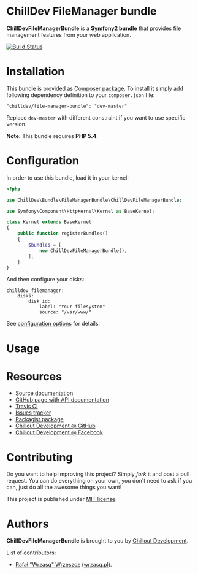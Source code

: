 <!---
# This file is part of the ChillDev FileManager bundle.
#
# @author Rafał Wrzeszcz <rafal.wrzeszcz@wrzasq.pl>
# @copyright 2012 © by Rafał Wrzeszcz - Wrzasq.pl.
# @version 0.0.1
# @since 0.0.1
# @package ChillDev\Bundle\FileManagerBundle
-->

# ChillDev FileManager bundle

**ChillDevFileManagerBundle** is a **Symfony2 bundle** that provides file management features from your web application.

[![Build Status](https://travis-ci.org/chilloutdevelopment/ChillDevFileManagerBundle.png)](https://travis-ci.org/chilloutdevelopment/ChillDevFileManagerBundle)

# Installation

This bundle is provided as [Composer package](https://packagist.org/packages/chilldev/file-manager-bundle). To install it simply add following dependency definition to your `composer.json` file:

```
"chilldev/file-manager-bundle": "dev-master"
```

Replace `dev-master` with different constraint if you want to use specific version.

**Note:** This bundle requires **PHP 5.4**.

# Configuration

In order to use this bundle, load it in your kernel:

```php
<?php

use ChillDev\Bundle\FileManagerBundle\ChillDevFileManagerBundle;

use Symfony\Component\HttpKernel\Kernel as BaseKernel;

class Kernel extends BaseKernel
{
    public function registerBundles()
    {
        $bundles = [
            new ChillDevFileManagerBundle(),
        ];
    }
}
```

And then configure your disks:

```
chilldev_filemanager:
    disks:
        disk_id:
            label: "Your filesystem"
            source: "/var/www/"
```

See [configuration options](https://github.com/chilloutdevelopment/ChillDevFileManagerBundle/tree/master/Resources/doc/configuration.md) for details.

# Usage

<!--- TODO -->

# Resources

-   [Source documentation](https://github.com/chilloutdevelopment/ChillDevFileManagerBundle/tree/master/Resources/doc/index.md)
-   [GitHub page with API documentation](http://chilloutdevelopment.github.com/ChillDevFileManagerBundle)
-   [Travis CI](https://travis-ci.org/chilloutdevelopment/ChillDevFileManagerBundle)
-   [Issues tracker](https://github.com/chilloutdevelopment/ChillDevFileManagerBundle/issues)
-   [Packagist package](https://packagist.org/packages/chilldev/file-manager-bundle)
-   [Chillout Development @ GitHub](https://github.com/chilloutdevelopment)
-   [Chillout Development @ Facebook](http://www.facebook.com/chilldev)

# Contributing

Do you want to help improving this project? Simply *fork* it and post a pull request. You can do everything on your own, you don't need to ask if you can, just do all the awesome things you want!

This project is published under [MIT license](https://github.com/chilloutdevelopment/ChillDevFileManagerBundle/LICENSE).

# Authors

**ChillDevFileManagerBundle** is brought to you by [Chillout Development](http://chilldev.pl).

List of contributors:

-   [Rafał "Wrzasq" Wrzeszcz](https://github.com/rafalwrzeszcz) ([wrzasq.pl](http://wrzasq.pl)).
